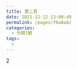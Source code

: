 ```yaml
---
title: 第二頁
date: 2021-12-12 13:00:49
permalink: /pages/f6a8a8/
categories:
  - 分類1號
tags:
  -
---
```


2
